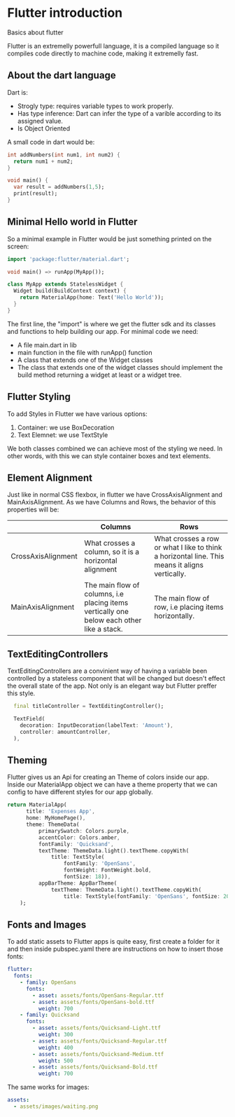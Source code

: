 # Flutter introduction

Basics about flutter

Flutter is an extremelly powerfull language, it is a compiled language so it compiles code directly to machine code, making it extremelly fast.

## About the dart language

Dart is:

- Strogly type: requires variable types to work properly.
- Has type inference: Dart can infer the type of a varible according to its assigned value.
- Is Object Oriented

A small code in dart would be:

```dart
int addNumbers(int num1, int num2) {
  return num1 + num2;
}

void main() {
  var result = addNumbers(1,5);
  print(result);
}
```

## Minimal Hello world in Flutter

So a minimal example in Flutter would be just something printed on the screen:

```dart
import 'package:flutter/material.dart';

void main() => runApp(MyApp());

class MyApp extends StatelessWidget {
  Widget build(BuildContext context) {
    return MaterialApp(home: Text('Hello World'));
  }
}
```

The first line, the "import" is where we get the flutter sdk and its classes and functions to help building our app.
For minimal code we need:

- A file main.dart in lib
- main function in the file with runApp() function
- A class that extends one of the Widget classes
- The class that extends one of the widget classes should implement the build method returning a widget at least or a widget tree.

## Flutter Styling

To add Styles in Flutter we have various options:

1. Container: we use BoxDecoration
2. Text Elemnet: we use TextStyle

We both classes combined we can achieve most of the styling we need. In other words, with this we can style container boxes and text elements.

## Element Alignment

Just like in normal CSS flexbox, in flutter we have CrossAxisAlignment and MainAxisAlignment.
As we have Columns and Rows, the behavior of this properties will be:

|                    | Columns                                                                                   | Rows                                                                                           |
| ------------------ | ----------------------------------------------------------------------------------------- | ---------------------------------------------------------------------------------------------- |
| CrossAxisAlignment | What crosses a column, so it is a horizontal alignment                                    | What crosses a row or what I like to think a horizontal line. This means it aligns vertically. |
| MainAxisAlignment  | The main flow of columns, i.e placing items vertically one below each other like a stack. | The main flow of row, i.e placing items horizontally.                                          |

## TextEditingControllers

TextEditingControllers are a convinient way of having a variable been controlled by a stateless component that will be changed but doesn't effect the overall state of the app.
Not only is an elegant way but Flutter preffer this style.

```dart
  final titleController = TextEditingController();
```

```dart
  TextField(
    decoration: InputDecoration(labelText: 'Amount'),
    controller: amountController,
  ),
```

## Theming

Flutter gives us an Api for creating an Theme of colors inside our app. Inside our MaterialApp object we can have a theme property that we can config to have different styles for our app globally.

```dart
return MaterialApp(
      title: 'Expenses App',
      home: MyHomePage(),
      theme: ThemeData(
          primarySwatch: Colors.purple,
          accentColor: Colors.amber,
          fontFamily: 'Quicksand',
          textTheme: ThemeData.light().textTheme.copyWith(
              title: TextStyle(
                  fontFamily: 'OpenSans',
                  fontWeight: FontWeight.bold,
                  fontSize: 18)),
          appBarTheme: AppBarTheme(
              textTheme: ThemeData.light().textTheme.copyWith(
                  title: TextStyle(fontFamily: 'OpenSans', fontSize: 20)))),
    );
```

## Fonts and Images

To add static assets to Flutter apps is quite easy, first create a folder for it and then inside pubspec.yaml there are instructions on how to insert those fonts:

```yaml
flutter:
  fonts:
    - family: OpenSans
      fonts:
        - asset: assets/fonts/OpenSans-Regular.ttf
        - asset: assets/fonts/OpenSans-bold.ttf
          weight: 700
    - family: Quicksand
      fonts:
        - asset: assets/fonts/Quicksand-Light.ttf
          weight: 300
        - asset: assets/fonts/Quicksand-Regular.ttf
          weight: 400
        - asset: assets/fonts/Quicksand-Medium.ttf
          weight: 500
        - asset: assets/fonts/Quicksand-Bold.ttf
          weight: 700
```

The same works for images:

```yaml
assets:
  - assets/images/waiting.png
```
